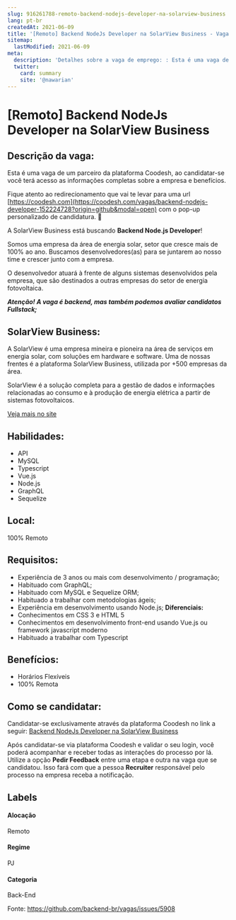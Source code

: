 ```yaml
---
slug: 916261788-remoto-backend-nodejs-developer-na-solarview-business
lang: pt-br
createdAt: 2021-06-09
title: '[Remoto] Backend NodeJs Developer na SolarView Business - Vaga de Emprego'
sitemap:
  lastModified: 2021-06-09
meta:
  description: 'Detalhes sobre a vaga de emprego: : Esta é uma vaga de um parceiro da plataforma Coodesh, ao candidatar-se você terá acesso as informações completas sobre a empresa e benefícios.  Fique atento ao redirecionamento que vai te levar para uma url [https://coodesh.com](https://coodesh.com/vagas/backend-nodejs-developer-152224728?origin=github&modal=open) com o pop-up personalizado de candidatura. 👋 <p>A SolarView Business está buscando <strong>Backend Node.js Developer</strong>!</p> <p>Somos uma empresa da área de energia solar, setor que cresce mais de 100% ao ano. Buscamos desenvolvedores(as) para se juntarem ao nosso time e crescer junto com a empresa.</p> <p>O desenvolvedor atuará à frente de alguns sistemas desenvolvidos pela empresa, que são destinados a outras empresas do setor de energia fotovoltaica.</p> <p><strong><em>Atenção! A vaga é backend, mas também podemos avaliar candidatos Fullstack;</em></strong></p>'
  twitter:
    card: summary
    site: '@nawarian'
---
```


# [Remoto] Backend NodeJs Developer na SolarView Business

## Descrição da vaga: 
Esta é uma vaga de um parceiro da plataforma Coodesh, ao candidatar-se você terá acesso as informações completas sobre a empresa e benefícios.


Fique atento ao redirecionamento que vai te levar para uma url [https://coodesh.com](https://coodesh.com/vagas/backend-nodejs-developer-152224728?origin=github&modal=open) com o pop-up personalizado de candidatura. 👋
<p>A SolarView Business está buscando <strong>Backend Node.js Developer</strong>!</p>
<p>Somos uma empresa da área de energia solar, setor que cresce mais de 100% ao ano. Buscamos desenvolvedores(as) para se juntarem ao nosso time e crescer junto com a empresa.</p>
<p>O desenvolvedor atuará à frente de alguns sistemas desenvolvidos pela empresa, que são destinados a outras empresas do setor de energia fotovoltaica.</p>
<p><strong><em>Atenção! A vaga é backend, mas também podemos avaliar candidatos Fullstack;</em></strong></p>

## SolarView Business: 
 <p>A SolarView é uma empresa mineira e pioneira na área de serviços em energia solar, com soluções em hardware e software. Uma de nossas frentes é a plataforma SolarView Business, utilizada por +500 empresas da área.</p>

<p>SolarView é a solução completa para a gestão de dados e informações relacionadas ao consumo e à produção de energia elétrica a partir de sistemas fotovoltaicos.</p><a href='https://coodesh.com/empresas/solarview-business'>Veja mais no site</a>

 ## Habilidades: 
 - API 
- MySQL 
- Typescript 
- Vue.js 
- Node.js 
- GraphQL 
- Sequelize
## Local: 
 100% Remoto
## Requisitos: 
 - Experiência de 3 anos ou mais com desenvolvimento / programação; 
- Habituado com GraphQL; 
- Habituado com MySQL e Sequelize ORM; 
- Habituado a trabalhar com metodologias ágeis; 
- Experiência em desenvolvimento usando Node.js;
**Diferenciais:** 
 - Conhecimentos em CSS 3 e HTML 5 
- Conhecimentos em desenvolvimento front-end usando Vue.js ou framework javascript moderno 
- Habituado a trabalhar com Typescript
## Benefícios: 
 - Horários Flexíveis 
- 100% Remota
## Como se candidatar:
Candidatar-se exclusivamente através da plataforma Coodesh no link a seguir: [Backend NodeJs Developer na SolarView Business](https://coodesh.com/vagas/backend-nodejs-developer-152224728?origin=github&modal=open)


Após candidatar-se via plataforma Coodesh e validar o seu login, você poderá acompanhar e receber todas as interações do processo por lá. Utilize a opção <b>Pedir Feedback</b> entre uma etapa e outra na vaga que se candidatou. Isso fará com que a pessoa <b>Recruiter</b> responsável pelo processo na empresa receba a notificação.
## Labels
#### Alocação
Remoto
#### Regime
PJ
#### Categoria
Back-End

Fonte: https://github.com/backend-br/vagas/issues/5908